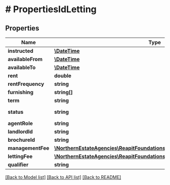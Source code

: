 # # PropertiesIdLetting

## Properties

Name | Type | Description | Notes
------------ | ------------- | ------------- | -------------
**instructed** | [**\DateTime**](\DateTime.md) | The date the property was marked as to let | [optional]
**availableFrom** | [**\DateTime**](\DateTime.md) | The date the property is next available from | [optional]
**availableTo** | [**\DateTime**](\DateTime.md) | The date the property is available to | [optional]
**rent** | **double** | The rent being charged for the property | [optional]
**rentFrequency** | **string** | The frequency at which rent will be collected (weekly/monthly/yearly) | [optional]
**furnishing** | **string[]** | The furnishing state that the property can be offered in (furnished/unfurnished/partFurnished) | [optional]
**term** | **string** | The acceptable letting terms (short/long/any) | [optional]
**status** | **string** | The current status of the let (valuation/toLet/toLetUnavailable/underOffer/underOfferUnavailable/arrangingTenancyUnavailable/arrangingTenancy/tenancyCurrentUnavailable/tenancyCurrent/tenancyFinished/tenancyCancelled/sold/letByOtherAgent/letPrivately/provisional/withdrawn) | [optional]
**agentRole** | **string** | The role that the agent will be performing for this lettings property (managed/rentCollection/collectFirstPayment/collectRentToDate/lettingOnly/introducingTenant) | [optional]
**landlordId** | **string** | The unique identifier of the landlord letting the property | [optional]
**brochureId** | **string** | The unique identifier of the document used for the lettings brochure | [optional]
**managementFee** | [**\NorthernEstateAgencies\ReapitFoundationsClient\Model\PropertiesIdSellingFee**](PropertiesIdSellingFee.md) |  | [optional]
**lettingFee** | [**\NorthernEstateAgencies\ReapitFoundationsClient\Model\PropertiesIdSellingFee**](PropertiesIdSellingFee.md) |  | [optional]
**qualifier** | **string** | The rent qualifier (rentOnApplication/askingRent) | [optional]

[[Back to Model list]](../../README.md#models) [[Back to API list]](../../README.md#endpoints) [[Back to README]](../../README.md)
